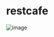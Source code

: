 # restcafe
![image](https://user-images.githubusercontent.com/51529773/190674084-5b537bbf-0408-4c50-baaf-e439689c399a.png)
